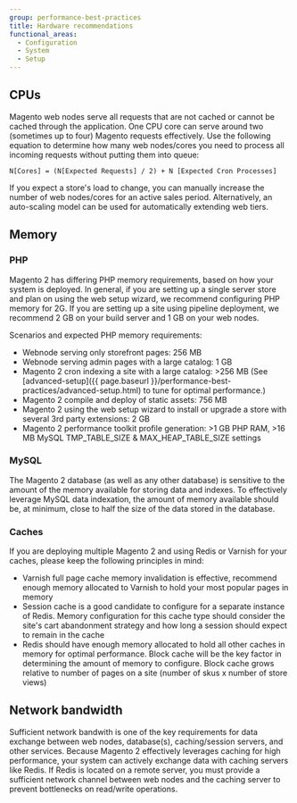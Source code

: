 ```yaml
---
group: performance-best-practices
title: Hardware recommendations
functional_areas:
  - Configuration
  - System
  - Setup
---
```


## CPUs

Magento web nodes serve all requests that are not cached or cannot be cached through the application. One CPU core can serve around two (sometimes up to four) Magento requests effectively. Use the following equation to determine how many  web nodes/cores you need to process all incoming requests without putting them into queue:

  `N[Cores] = (N[Expected Requests] / 2) + N [Expected Cron Processes]`

If you expect a store's load to change, you can manually increase the number of web nodes/cores for an active sales period. Alternatively, an auto-scaling model can be used for automatically extending web tiers.

## Memory

### PHP

Magento 2 has differing PHP memory requirements, based on how your system is deployed.  In general, if you are setting up a single server store and plan on using the web setup wizard, we recommend configuring PHP memory for 2G.  If you are setting up a site using pipeline deployment, we recommend 2 GB on your build server and 1 GB on your web nodes.

Scenarios and expected PHP memory requirements:
* Webnode serving only storefront pages: 256 MB
* Webnode serving admin pages with a large catalog: 1 GB
* Magento 2 cron indexing a site with a large catalog: >256 MB (See [advanced-setup]({{ page.baseurl }}/performance-best-practices/advanced-setup.html) to tune for optimal performance.)
* Magento 2 compile and deploy of static assets: 756 MB
* Magento 2 using the web setup wizard to install or upgrade a store with several 3rd party extensions: 2 GB
* Magento 2 performance toolkit profile generation: >1 GB PHP RAM, >16 MB MySQL TMP_TABLE_SIZE & MAX_HEAP_TABLE_SIZE settings

### MySQL

The Magento 2 database (as well as any other database) is sensitive to the amount of the memory available for storing data and indexes. To effectively leverage MySQL data indexation, the amount of memory available should be, at minimum, close to half the size of the data stored in the database.

### Caches

If you are deploying multiple Magento 2 and using Redis or Varnish for your caches, please keep the following principles in mind:
* Varnish full page cache memory invalidation is effective, recommend enough memory allocated to Varnish to hold your most popular pages in memory
* Session cache is a good candidate to configure for a separate instance of Redis.  Memory configuration for this cache type should consider the site's cart abandonment strategy and how long a session should expect to remain in the cache
* Redis should have enough memory allocated to hold all other caches in memory for optimal performance.  Block cache will be the key factor in determining the amount of memory to configure.  Block cache grows relative to number of pages on a site (number of skus x number of store views)

## Network bandwidth

Sufficient network bandwith is one of the key requirements for data exchange between web nodes, database(s), caching/session servers, and other services. Because Magento 2 effectively leverages caching for high performance, your system can actively exchange data with caching servers like Redis. If Redis is located on a remote server, you must provide a sufficient network channel between web nodes and the caching server to prevent bottlenecks on read/write operations.
